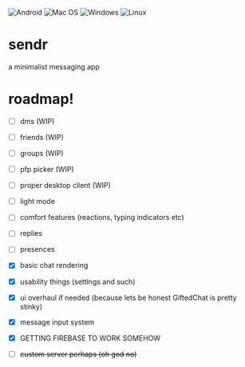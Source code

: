 ![Android](https://img.shields.io/badge/Android-3DDC84?style=for-the-badge&logo=android&logoColor=white) ![Mac OS](https://img.shields.io/badge/mac%20os-000000?style=for-the-badge&logo=macos&logoColor=F0F0F0) ![Windows](https://img.shields.io/badge/Windows-0078D6?style=for-the-badge&logo=windows&logoColor=white) ![Linux](https://img.shields.io/badge/Linux-FCC624?style=for-the-badge&logo=linux&logoColor=black)

# sendr

a minimalist messaging app

# roadmap!

-   [ ] dms (WIP)
-   [ ] friends (WIP)
-   [ ] groups (WIP)
-   [ ] pfp picker (WIP)
-   [ ] proper desktop client (WIP)

-   [ ] light mode
-   [ ] comfort features (reactions, typing indicators etc)
-   [ ] replies
-   [ ] presences

-   [x] basic chat rendering
-   [x] usability things (settings and such)
-   [x] ui overhaul if needed (because lets be honest GiftedChat is pretty stinky)
-   [x] message input system
-   [x] GETTING FIREBASE TO WORK SOMEHOW

-   [ ] ~~custom server perhaps (oh god no)~~
